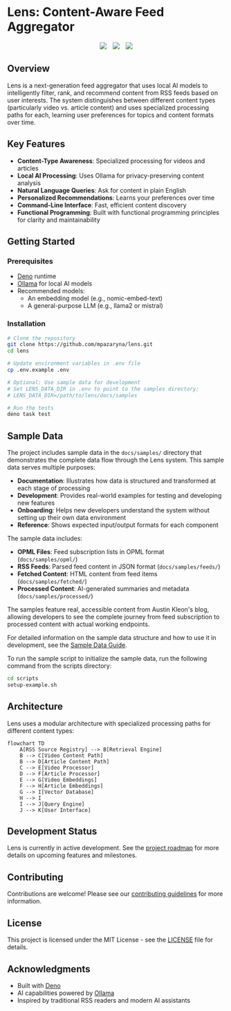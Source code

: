 # Lens: Content-Aware Feed Aggregator

<p align="center">
    <a href="https://deepwiki.com/lens-project/lens-engine" alt="Ask DeepWiki">
        <img src="https://img.shields.io/badge/Ask-DeepWiki-blue?style=for-the-badge&logo=question" style="margin: 0 5px;" /></a>
    <a href="https://github.com/lens-project/lens-engine/issues" alt="GitHub Issues">
        <img src="https://img.shields.io/github/issues/lens-project/lens-engine?style=for-the-badge" style="margin: 0 5px;" /></a>
    <a href="https://github.com/lens-project/lens-engine/actions" alt="GitHub Workflow Status">
        <img src="https://img.shields.io/github/actions/workflow/status/lens-project/lens-engine/deno.yml?style=for-the-badge" style="margin: 0 5px;" /></a>
</p>

## Overview

Lens is a next-generation feed aggregator that uses local AI models to intelligently filter, rank, and recommend content from RSS feeds based on user interests. The system distinguishes between different content types (particularly video vs. article content) and uses specialized processing paths for each, learning user preferences for topics and content formats over time.

## Key Features

- **Content-Type Awareness**: Specialized processing for videos and articles
- **Local AI Processing**: Uses Ollama for privacy-preserving content analysis
- **Natural Language Queries**: Ask for content in plain English
- **Personalized Recommendations**: Learns your preferences over time
- **Command-Line Interface**: Fast, efficient content discovery
- **Functional Programming**: Built with functional programming principles for clarity and maintainability

## Getting Started

### Prerequisites

- [Deno](https://deno.land/) runtime
- [Ollama](https://ollama.ai/) for local AI models
- Recommended models:
  - An embedding model (e.g., nomic-embed-text)
  - A general-purpose LLM (e.g., llama2 or mistral)

### Installation

```bash
# Clone the repository
git clone https://github.com/mpazaryna/lens.git
cd lens

# Update environment variables in .env file
cp .env.example .env

# Optional: Use sample data for development
# Set LENS_DATA_DIR in .env to point to the samples directory:
# LENS_DATA_DIR=/path/to/lens/docs/samples

# Run the tests
deno task test
```

## Sample Data

The project includes sample data in the `docs/samples/` directory that demonstrates the complete data flow through the Lens system. This sample data serves multiple purposes:

- **Documentation**: Illustrates how data is structured and transformed at each stage of processing
- **Development**: Provides real-world examples for testing and developing new features
- **Onboarding**: Helps new developers understand the system without setting up their own data environment
- **Reference**: Shows expected input/output formats for each component

The sample data includes:

- **OPML Files**: Feed subscription lists in OPML format (`docs/samples/opml/`)
- **RSS Feeds**: Parsed feed content in JSON format (`docs/samples/feeds/`)
- **Fetched Content**: HTML content from feed items (`docs/samples/fetched/`)
- **Processed Content**: AI-generated summaries and metadata (`docs/samples/processed/`)

The samples feature real, accessible content from Austin Kleon's blog, allowing developers to see the complete journey from feed subscription to processed content with actual working endpoints.

For detailed information on the sample data structure and how to use it in development, see the [Sample Data Guide](docs/samples/README.md).

To run the sample script to initialize the sample data, run the following command from the scripts directory:

```bash
cd scripts
setup-example.sh
```

## Architecture

Lens uses a modular architecture with specialized processing paths for different content types:

```mermaid
flowchart TD
    A[RSS Source Registry] --> B[Retrieval Engine]
    B --> C[Video Content Path]
    B --> D[Article Content Path]
    C --> E[Video Processor]
    D --> F[Article Processor]
    E --> G[Video Embeddings]
    F --> H[Article Embeddings]
    G --> I[Vector Database]
    H --> I
    I --> J[Query Engine]
    J --> K[User Interface]
```

## Development Status

Lens is currently in active development. See the [project roadmap](docs/prd/roadmap.md) for more details on upcoming features and milestones.

## Contributing

Contributions are welcome! Please see our [contributing guidelines](CONTRIBUTING.md) for more information.

## License

This project is licensed under the MIT License - see the [LICENSE](LICENSE) file for details.

## Acknowledgments

- Built with [Deno](https://deno.land/)
- AI capabilities powered by [Ollama](https://ollama.ai/)
- Inspired by traditional RSS readers and modern AI assistants